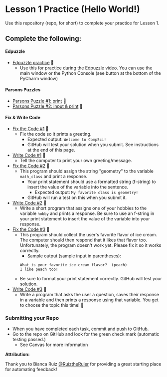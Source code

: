 # Lesson 1 Practice (Hello World!)

Use this repository (repo, for short) to complete your practice for Lesson 1.

## Complete the following:
#### Edpuzzle
* [Edpuzzle practice](src/edpuzzle_practice.py) 🥉
  * Use this for practice during the Edpuzzle video. You can use the main window or the Python Console (see button at the bottom of the PyCharm window)

#### Parsons Puzzles  
* [Parsons Puzzle #1: print](https://athenian-computer-science.github.io/hosting-parsons-on-github-template/parsons/print.html) 🥉
* [Parsons Puzzle #2: input & print](https://athenian-computer-science.github.io/hosting-parsons-on-github-template/parsons/input-print.html)  🥉

#### Fix & Write Code  
* [Fix the Code #1](src/fix_code_1.py) 🥉
  * Fix the code so it prints a greeting. 
    * Expected output: `Welcome to CompSci!`
    * GitHub will test your solution when you submit. See instructions at the end of this page.
* [Write Code #1](src/write_code_1.py) 🥈
  * Tell the computer to print your own greeting/message.
* [Fix the Code #2](src/fix_code_2.py) 🥉
  * This program should assign the string "geometry" to the variable `math_class` and print a response. 
    * Your print statement should use a formatted string (f-string) to insert the value of the variable into the sentence.
      * Expected output: `My favorite class is geometry!`
    * GitHub will run a test on this when you submit it.
* [Write Code #2](src/write_code_2.py) 🥈
  * Write a short program that assigns one of your hobbies to the variable `hobby` and prints a response. Be sure to use an f-string in your print statement to insert the value of the variable into your response.
* [Fix the Code #3](src/fix_code_3.py) 🥉
  * This program should collect the user's favorite flavor of ice cream. The computer should then respond that it likes that flavor too. Unfortunately, the program doesn't work yet. Please fix it so it works correctly.
    *  Sample output (sample input in parentheses):
     ```
    What is your favorite ice cream flavor?  (peach)
    I like peach too!
    ```
  * Be sure to format your print statement correctly. GitHub will test your solution.
* [Write Code #3](src/write_code_3.py) 🥉
  * Write a program that asks the user a question, saves their response in a variable and then prints a response using that variable. You get to choose the topic this time! 🎉

### Submitting your Repo
* When you have completed each task, commit and push to GitHub. 
* Go to the repo on GitHub and look for the green check mark (automatic testing passed.)
  * See Canvas for more information


**Attribution:**

Thank you to Bianca Ruiz [@RuiztheRuler](https://github.com/RuizTheRuler) for providing a great starting place for automating feedback!
